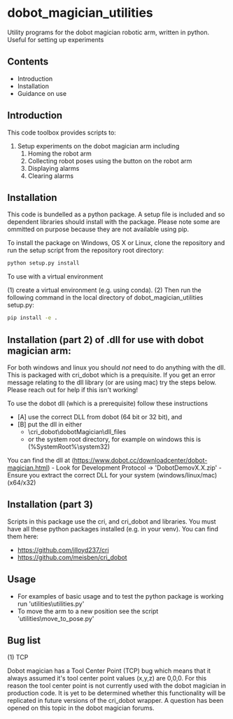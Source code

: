 # dobot_magician_utilities
 Utility programs for the dobot magician robotic arm, written in python. Useful for setting up experiments
 
## Contents

- Introduction
- Installation
- Guidance on use

## Introduction

This code toolbox provides scripts to: 

1. Setup experiments on the dobot magician arm including
   1. Homing the robot arm
   2. Collecting robot poses using the button on the robot arm
   3. Displaying alarms
   4. Clearing alarms


## Installation

This code is bundelled as a python package. A setup file is included and so dependent libraries should install with the package. Please note some are ommitted on purpose because they are not available using pip.

To install the package on Windows, OS X or Linux, clone the repository and run the setup script from the repository root directory:

```sh
python setup.py install
```

To use with a virtual environment

(1) create a virtual environment (e.g. using conda). 
(2) Then run the following command in the local directory of dobot_magician_utilities setup.py: 

```sh
pip install -e . 
```

## Installation (part 2) of .dll for use with dobot magician arm: 

For both windows and linux you should *not* need to do anything with the dll. This is packaged with cri_dobot which is a prequisite. If you get an error message relating to the dll library (or are using mac) try the steps below. Please reach out for help if this isn't working!

To use the dobot dll (which is a prerequisite) follow these instructions 
- [A] use the correct DLL from dobot (64 bit or 32 bit), and
- [B] put the dll in either 
  - \cri_dobot\dobotMagician\dll_files
  - or the system root directory, for example on windows this is (%SystemRoot%\system32)

You can find the dll at (https://www.dobot.cc/downloadcenter/dobot-magician.html) - Look for Development Protocol -> 'DobotDemovX.X.zip' - Ensure you extract the correct DLL for your system (windows/linux/mac) (x64/x32)

## Installation (part 3) 

Scripts in this package use the cri, and cri_dobot and libraries. You must have all these python packages installed (e.g. in your venv). You can find them here:

- https://github.com/jlloyd237/cri
- https://github.com/meisben/cri_dobot

## Usage

- For examples of basic usage and to test the python package is working run 'utilities\utilities.py'
- To move the arm to a new position see the script 'utilities\move_to_pose.py'

## Bug list

(1) TCP

Dobot magician has a Tool Center Point (TCP) bug which means that it always assumed it's tool center point values (x,y,z) are 0,0,0. For this reason the tool center point is not currently used with the dobot magician in production code. It is yet to be determined whether this functionality will be replicated in future versions of the cri_dobot wrapper. A question has been opened on this topic in the dobot magician forums.

